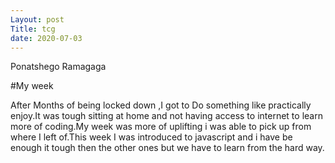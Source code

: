 ```yaml
---
Layout: post 
Title: tcg
date: 2020-07-03
---
```

Ponatshego Ramagaga

#My week

After Months of being locked down ,I got to Do something like practically enjoy.It was tough sitting at home and
not having access to internet to learn more of coding.My week was more of uplifting i was able to pick up from
where I left of.This week I was introduced to javascript and i have be enough it tough then the other ones but
we have to learn from the hard way.